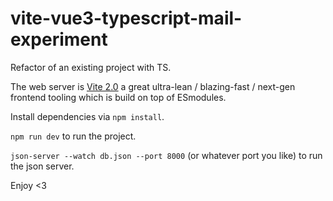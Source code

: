 # vite-vue3-typescript-mail-experiment

Refactor of an existing project with TS.

The web server is [Vite 2.0](https://vitejs.dev/) a great ultra-lean / blazing-fast / next-gen frontend tooling which is build on top of ESmodules.

Install dependencies via `npm install`.

`npm run dev` to run the project.

`json-server --watch db.json --port 8000` (or whatever port you like) to run the json server.

Enjoy <3

